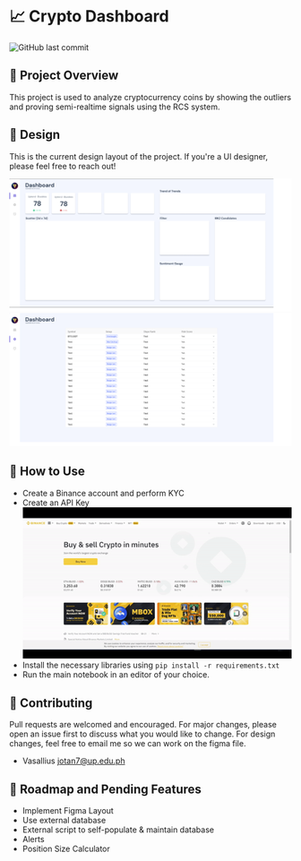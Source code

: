 # 📈 Crypto Dashboard

![GitHub last commit](https://img.shields.io/github/last-commit/Vasallius/crypto-dashboard)


## 🔶 Project Overview

This project is used to analyze cryptocurrency coins by showing the outliers and proving semi-realtime signals using the RCS system.

## 🔶 Design

This is the current design layout of the project. If you're a UI designer, please feel free to reach out!

![Tab 1](https://github.com/Vasallius/crypto-dashboard/blob/master/media/tab-1.png)
![Tab 2](https://github.com/Vasallius/crypto-dashboard/blob/master/media/tab-2.png)

## 🔶 How to Use

- Create a Binance account and perform KYC
- Create an API Key  
![How to create API Key](https://github.com/Vasallius/crypto-dashboard/blob/master/media/create_api.gif)
- Install the necessary libraries using `pip install -r requirements.txt`
- Run the main notebook in an editor of your choice.

## 🔶 Contributing

Pull requests are welcomed and encouraged. For major changes, please open an issue first to discuss what you would like to change. For design changes, feel free to email me so we can work on the figma file.

- Vasallius <jotan7@up.edu.ph>

## 🔶 Roadmap and Pending Features

- Implement Figma Layout
- Use external database 
- External script to self-populate & maintain database
- Alerts
- Position Size Calculator

